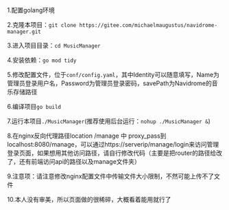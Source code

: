 1.配置golang环境

2.克隆本项目：`git clone https://gitee.com/michaelmaugustus/navidrome-manager.git `

3.进入项目目录：`cd MusicManager`

4.安装依赖：`go mod tidy`

5.修改配置文件，位于`conf/config.yaml`，其中Identity可以随意填写，Name为管理员登录用户名，Password为管理员登录密码，savePath为Navidrome的音乐存储路径

6.编译项目`go build`

7.运行本项目`./MusicManager`(推荐使用后台运行：`nohup ./MusicManager &`)

8.在nginx反向代理路径location /manage 中 proxy_pass到localhost:8080/manage，可以通过https://serverip/manage/login来访问管理登录页面，如果想用其他访问路径，请自行修改代码（主要是把router的路径给改了，还有前端访问api的路径以及manage文件夹）

9.注意项：请注意修改nginx配置文件中传输文件大小限制，不然可能上传不了文件

10.本人没有审美，所以页面做的很稀碎，大概看着能用就行了